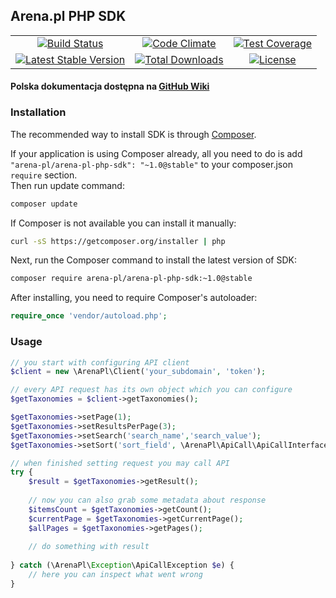 ## Arena.pl PHP SDK

||||
|:---:|:---:|:---:|
| [![Build Status](https://travis-ci.org/arena-pl/arena-pl-php-sdk.svg?branch=master)](https://travis-ci.org/arena-pl/arena-pl-php-sdk) | [![Code Climate](https://codeclimate.com/github/arena-pl/arena-pl-php-sdk/badges/gpa.svg)](https://codeclimate.com/github/arena-pl/arena-pl-php-sdk) | [![Test Coverage](https://codeclimate.com/github/arena-pl/arena-pl-php-sdk/badges/coverage.svg)](https://codeclimate.com/github/arena-pl/arena-pl-php-sdk) |
| [![Latest Stable Version](https://poser.pugx.org/arena-pl/arena-pl-php-sdk/v/stable.svg)](https://packagist.org/packages/arena-pl/arena-pl-php-sdk) | [![Total Downloads](https://poser.pugx.org/arena-pl/arena-pl-php-sdk/downloads.svg)](https://packagist.org/packages/arena-pl/arena-pl-php-sdk) | [![License](https://poser.pugx.org/arena-pl/arena-pl-php-sdk/license.svg)](https://packagist.org/packages/arena-pl/arena-pl-php-sdk) |

#### Polska dokumentacja dostępna na [GitHub Wiki](https://github.com/arena-pl/arena-pl-php-sdk/wiki)

### Installation

The recommended way to install SDK is through [Composer](http://getcomposer.org).

If your application is using Composer already, all you need to do is add  
`"arena-pl/arena-pl-php-sdk": "~1.0@stable"` to your composer.json `require` section.  
Then run update command:
```bash
composer update
```

If Composer is not available you can install it manually:
```bash
curl -sS https://getcomposer.org/installer | php
```

Next, run the Composer command to install the latest version of SDK:
```bash
composer require arena-pl/arena-pl-php-sdk:~1.0@stable
```

After installing, you need to require Composer's autoloader:
```php
require_once 'vendor/autoload.php';
```

### Usage

```php
// you start with configuring API client 
$client = new \ArenaPl\Client('your_subdomain', 'token');

// every API request has its own object which you can configure
$getTaxonomies = $client->getTaxonomies();

$getTaxonomies->setPage(1);
$getTaxonomies->setResultsPerPage(3);
$getTaxonomies->setSearch('search_name','search_value');
$getTaxonomies->setSort('sort_field', \ArenaPl\ApiCall\ApiCallInterface::SORT_DESC);

// when finished setting request you may call API
try {
    $result = $getTaxonomies->getResult();
    
    // now you can also grab some metadata about response
    $itemsCount = $getTaxonomies->getCount();
    $currentPage = $getTaxonomies->getCurrentPage();
    $allPages = $getTaxonomies->getPages();
    
    // do something with result
    
} catch (\ArenaPl\Exception\ApiCallException $e) {
    // here you can inspect what went wrong   
}
```
